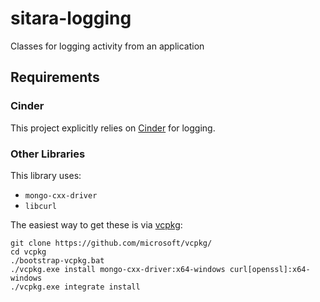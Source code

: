# sitara-logging
Classes for logging activity from an application

## Requirements
### Cinder
This project explicitly relies on [Cinder](https://github.com/cinder/cinder) for logging.

### Other Libraries
This library uses:
* `mongo-cxx-driver`
* `libcurl`

The easiest way to get these is via [vcpkg](https://github.com/microsoft/vcpkg/):

```
git clone https://github.com/microsoft/vcpkg/
cd vcpkg
./bootstrap-vcpkg.bat
./vcpkg.exe install mongo-cxx-driver:x64-windows curl[openssl]:x64-windows
./vcpkg.exe integrate install
```

